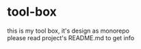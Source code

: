 # tool-box
this is my tool box, it's design as monorepo  
please read project's README.md to get info
